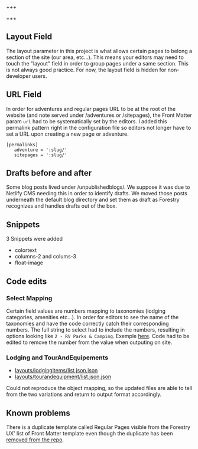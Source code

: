 +++

+++
## Layout Field

The layout parameter in this project is what allows certain pages to belong a section of the site (our area, etc...).
This means your editors may need to touch the "layout" field in order to group pages under a same section. This is not always good practice. For now, the layout field is hidden for non-developer users.

## URL Field

In order for adventures and regular pages URL to be at the root of the website (and note served under /adventures or /sitepages), the Front Matter param `url` had to be systematically set by the editors.
I added this permalink pattern right in the configuration file so editors not longer have to set a URL upon creating a new page or adventure.

    [permalinks]
       adventure = ':slug/'
       sitepages = ':slug/'

## Drafts before and after

Some blog posts lived under /unpublishedblogs/. We suppose it was due to Netlify CMS needing this in order to identify drafts.
We moved those posts underneath the default blog directory and set them as draft as Forestry recognizes and handles drafts out of the box.

## Snippets

3 Snippets were added

* colortext
* columns-2 and colums-3
* float-image

## Code edits

### Select Mapping

Certain field values are numbers mapping to taxonomies (lodging categories, amenities etc...). In order for editors to see the name of the taxonomies and have the code correctly catch their corresponding numbers. The full string to select had to include the numbers, resulting in options looking like `2 - RV Parks & Camping`.
Exemple [here](https://app.forestry.io/sites/o8sfqh0cszrqrq/#/pages/site-content-lodgingitems-oac-vr-18-md/).
Code had to be edited to remove the number from the value when outputing on site.

### Lodging and TourAndEquipements

* [layouts/lodgingitems/list.json.json](https://github.com/theNewDynamic/coosbay/blob/d03f428f642625b776e2e085526b08effd436270/site/layouts/lodgingitems/list.json.json#L21-L29)
* [layouts/tourandequipment/list.json.json](https://github.com/theNewDynamic/coosbay/blob/d03f428f642625b776e2e085526b08effd436270/site/layouts/tourandequipment/list.json.json#L18-L26)

Could not reproduce the object mapping, so the updated files are able to tell from the two variations and return to output format accordingly.

## Known problems

There is a duplicate template called Regular Pages visible from the Forestry UX' list of Front Matter template even though the duplicate has been [removed from the repo](https://github.com/theNewDynamic/coosbay/commit/9722da9672fc49cf3e3c40430b1488aa256bf7ee).
